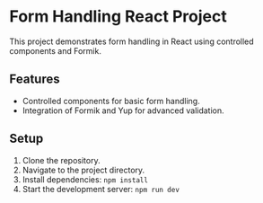 # Form Handling React Project

This project demonstrates form handling in React using controlled components and Formik.

## Features
- Controlled components for basic form handling.
- Integration of Formik and Yup for advanced validation.

## Setup
1. Clone the repository.
2. Navigate to the project directory.
3. Install dependencies: `npm install`
4. Start the development server: `npm run dev`
